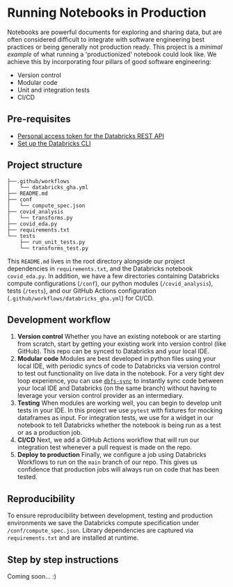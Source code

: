 # Running Notebooks in Production

Notebooks are powerful documents for exploring and sharing data, but are often considered difficult to integrate with software engineering best practices or being generally not production ready.  This project is a _minimal example_ of what running a 'productionized' notebook could look like.  We achieve this by incorporating four pillars of good software engineering:

* Version control
* Modular code
* Unit and integration tests
* CI/CD

## Pre-requisites
* [Personal access token for the Databricks REST API](https://docs.databricks.com/dev-tools/api/latest/authentication.html)
* [Set up the Databricks CLI](https://docs.databricks.com/dev-tools/cli/index.html)

## Project structure

```.
├──.github/workflows
│   └── databricks_gha.yml
├── README.md
├── conf
│   └── compute_spec.json
├── covid_analysis
│   └── transforms.py
├── covid_eda.py
├── requirements.txt
└── tests
    ├── run_unit_tests.py
    └── transforms_test.py
```

This `README.md` lives in the root directory alongside our project dependencies in `requirements.txt`, and the Databricks notebook `covid_eda.py`. In addition, we have a few directories containing Databricks compute configurations (`/conf`), our python modules (`/covid_analysis`), tests (`/tests`), and our GitHub Actions configuration (`.github/workflows/databricks_gha.yml`) for CI/CD. 

## Development workflow
1. **Version control**
Whether you have an existing notebook or are starting from scratch, start by getting your existing work into version control (like GitHub).  This repo can be synced to Databricks and your local IDE.  
2. **Modular code**
Modules are best developed in python files using your local IDE, with periodic syncs of code to Databricks via version control to test out functionality on live data in the notebook.  For a very tight dev loop experience, you can use [`dbfs-sync`](https://github.com/databricks/dbfs-sync) to instantly sync code between your local IDE and Databricks (on the same branch) without having to leverage your version control provider as an intermediary.  
3. **Testing**
When modules are working well, you can begin to develop unit tests in your IDE.  In this project we use `pytest` with fixtures for mocking dataframes as input.  For integration tests, we use for a widget in our notebook to tell Databricks whether the notebook is being run as a test or as a production job.
4. **CI/CD**
Next, we add a GitHub Actions workflow that will run our integration test whenever a pull request is made on the repo.  
5. **Deploy to production**
Finally, we configure a job using Databricks Workflows to run on the `main` branch of our repo.  This gives us confidence that production jobs will always run on code that has been tested.

## Reproducibility
To ensure reproducibility between development, testing and production environments we save the Databricks compute specification under `/conf/compute_spec.json`.  Library dependencies are captured via `requirements.txt` and are installed at runtime.

## Step by step instructions

Coming soon... :) 
